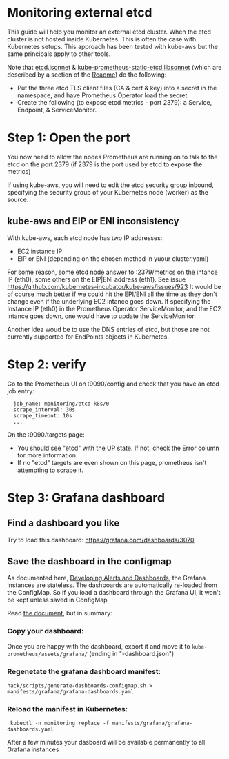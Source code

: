 # Monitoring external etcd
This guide will help you monitor an external etcd cluster. When the etcd cluster is not hosted inside Kubernetes.
This is often the case with Kubernetes setups. This approach has been tested with kube-aws but the same principals apply to other tools.

Note that [etcd.jsonnet](../examples/etcd.jsonnet) & [kube-prometheus-static-etcd.libsonnet](../jsonnet/kube-prometheus/kube-prometheus-static-etcd.libsonnet) (which are described by a section of the [Readme](../README.md#static-etcd-configuration)) do the following:
 * Put the three etcd TLS client files (CA & cert & key) into a secret in the namespace, and have Prometheus Operator load the secret.
 * Create the following (to expose etcd metrics - port 2379): a Service, Endpoint, & ServiceMonitor.

# Step 1: Open the port

You now need to allow the nodes Prometheus are running on to talk to the etcd on the port 2379 (if 2379 is the port used by etcd to expose the metrics)

If using kube-aws, you will need to edit the etcd security group inbound, specifying the security group of your Kubernetes node (worker) as the source.

## kube-aws and EIP or ENI inconsistency
With kube-aws, each etcd node has two IP addresses:

* EC2 instance IP
* EIP or ENI (depending on the chosen method in yuour cluster.yaml)

For some reason, some etcd node answer to :2379/metrics on the intance IP (eth0), some others on the EIP|ENI address (eth1). See issue https://github.com/kubernetes-incubator/kube-aws/issues/923
It would be of course much better if we could hit the EPI/ENI all the time as they don't change even if the underlying EC2 intance goes down.
If specifying the Instance IP (eth0) in the Prometheus Operator ServiceMonitor, and the EC2 intance goes down, one would have to update the ServiceMonitor.

Another idea woud be to use the DNS entries of etcd, but those are not currently supported for EndPoints objects in Kubernetes.

# Step 2: verify

Go to the Prometheus UI on :9090/config and check that you have an etcd job entry:
```
- job_name: monitoring/etcd-k8s/0
  scrape_interval: 30s
  scrape_timeout: 10s
  ...
```

On the :9090/targets page:
 * You should see "etcd" with the UP state. If not, check the Error column for more information.
 * If no "etcd" targets are even shown on this page, prometheus isn't attempting to scrape it.

# Step 3: Grafana dashboard

## Find a dashboard you like

Try to load this dashboard:
https://grafana.com/dashboards/3070

## Save the dashboard in the configmap

As documented here, [Developing Alerts and Dashboards](developing-prometheus-rules-and-grafana-dashboards.md), the Grafana instances are stateless. The dashboards are automatically re-loaded from the ConfigMap.
So if you load a dashboard through the Grafana UI, it won't be kept unless saved in ConfigMap

Read [the document](developing-prometheus-rules-and-grafana-dashboards.md), but in summary:

### Copy your dashboard:
Once you are happy with the dashboard, export it and move it to `kube-prometheus/assets/grafana/` (ending in "-dashboard.json")

### Regenetate the grafana dashboard manifest:
`hack/scripts/generate-dashboards-configmap.sh > manifests/grafana/grafana-dashboards.yaml`

### Reload the manifest in Kubernetes:
` kubectl -n monitoring replace -f manifests/grafana/grafana-dashboards.yaml`

After a few minutes your dasboard will be available permanently to all Grafana instances
